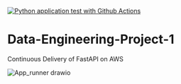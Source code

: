 [![Python application test with Github Actions](https://github.com/HarTigran/Data-Engineering-Project-1/actions/workflows/main.yml/badge.svg)](https://github.com/HarTigran/Data-Engineering-Project-1/actions/workflows/main.yml)

# Data-Engineering-Project-1
Continuous Delivery of FastAPI on AWS

![App_runner drawio](https://user-images.githubusercontent.com/22479437/131695616-fd0d5deb-4cb2-4b18-a8ea-896a4051aefa.png)

